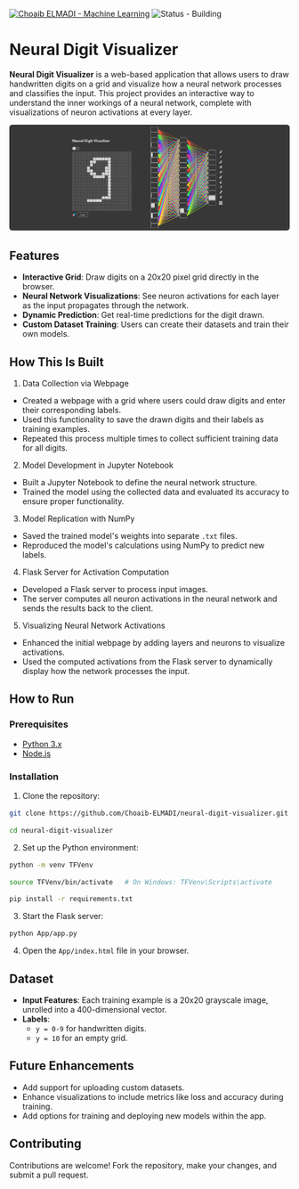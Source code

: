 [![Choaib ELMADI - Machine Learning](https://img.shields.io/badge/Choaib_ELMADI-Machine_Learning-8800dd)](https://elmadichoaib.vercel.app) ![Status - Building](https://img.shields.io/badge/Status-Building-2bd729)

# Neural Digit Visualizer

**Neural Digit Visualizer** is a web-based application that allows users to draw handwritten digits on a grid and visualize how a neural network processes and classifies the input. This project provides an interactive way to understand the inner workings of a neural network, complete with visualizations of neuron activations at every layer.

<div align="center">

![Neural Digit Visualizer](./App/Images/neural-digit-visualizer.png)

</div>

## Features

- **Interactive Grid**: Draw digits on a 20x20 pixel grid directly in the browser.
- **Neural Network Visualizations**: See neuron activations for each layer as the input propagates through the network.
- **Dynamic Prediction**: Get real-time predictions for the digit drawn.
- **Custom Dataset Training**: Users can create their datasets and train their own models.

## How This Is Built

1. Data Collection via Webpage

- Created a webpage with a grid where users could draw digits and enter their corresponding labels.
- Used this functionality to save the drawn digits and their labels as training examples.
- Repeated this process multiple times to collect sufficient training data for all digits.

2. Model Development in Jupyter Notebook

- Built a Jupyter Notebook to define the neural network structure.
- Trained the model using the collected data and evaluated its accuracy to ensure proper functionality.

3. Model Replication with NumPy

- Saved the trained model's weights into separate `.txt` files.
- Reproduced the model's calculations using NumPy to predict new labels.

4. Flask Server for Activation Computation

- Developed a Flask server to process input images.
- The server computes all neuron activations in the neural network and sends the results back to the client.

5. Visualizing Neural Network Activations

- Enhanced the initial webpage by adding layers and neurons to visualize activations.
- Used the computed activations from the Flask server to dynamically display how the network processes the input.

## How to Run

### Prerequisites

- [Python 3.x](https://www.python.org/)
- [Node.js](https://www.nodejs.org/)

### Installation

1. Clone the repository:

```bash
git clone https://github.com/Choaib-ELMADI/neural-digit-visualizer.git
```

```bash
cd neural-digit-visualizer
```

2. Set up the Python environment:

```bash
python -m venv TFVenv
```

```bash
source TFVenv/bin/activate   # On Windows: TFVenv\Scripts\activate
```

```bash
pip install -r requirements.txt
```

3. Start the Flask server:

```bash
python App/app.py
```

4. Open the `App/index.html` file in your browser.

## Dataset

- **Input Features**: Each training example is a 20x20 grayscale image, unrolled into a 400-dimensional vector.
- **Labels**:
  - `y = 0-9` for handwritten digits.
  - `y = 10` for an empty grid.

## Future Enhancements

- Add support for uploading custom datasets.
- Enhance visualizations to include metrics like loss and accuracy during training.
- Add options for training and deploying new models within the app.

## Contributing

Contributions are welcome! Fork the repository, make your changes, and submit a pull request.
